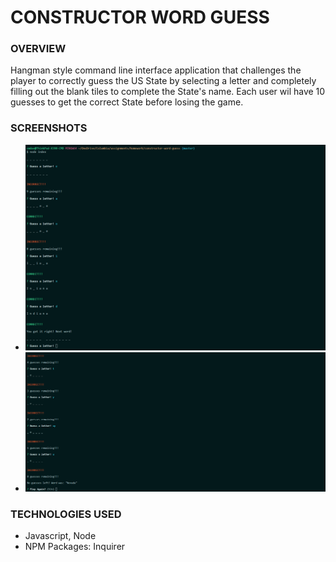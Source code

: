 # CONSTRUCTOR WORD GUESS

### OVERVIEW
Hangman style command line interface application that challenges the player to
correctly guess the US State by selecting a letter and completely filling out
the blank tiles to complete the State's name.  Each user wil have 10 guesses to
get the correct State before losing the game.

### SCREENSHOTS
* ![Screenshot](https://github.com/cmdavies10/constructor-word-guess/blob/master/library/img/indiana_screenshot.png)
* ![Screenshot](https://github.com/cmdavies10/constructor-word-guess/blob/master/library/img/incorrect_screenshot.png)

### TECHNOLOGIES USED
* Javascript, Node
* NPM Packages:  Inquirer